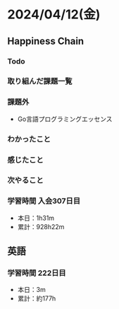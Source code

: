 # 2024/04/12(金)

## Happiness Chain

### Todo

### 取り組んだ課題一覧

### 課題外

- Go言語プログラミングエッセンス

### わかったこと

### 感じたこと

### 次やること

### 学習時間 入会307日目

- 本日：1h31m
- 累計：928h22m

## 英語

### 学習時間 222日目

- 本日：3m
- 累計：約177h

